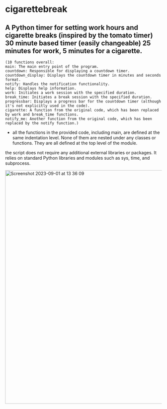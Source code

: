 # cigarettebreak
A Python timer for setting work hours and cigarette breaks (inspired by the tomato timer)
30 minute based timer (easily changeable) 25 minutes for work, 5 minutes for a cigarette.
-
    (10 functions overall:     
    main: The main entry point of the program.
    countdown: Responsible for displaying a countdown timer.
    countdown_display: Displays the countdown timer in minutes and seconds format.
    notify: Handles the notification functionality.
    help: Displays help information.
    work: Initiates a work session with the specified duration.
    break_time: Initiates a break session with the specified duration.
    progressbar: Displays a progress bar for the countdown timer (although it's not explicitly used in the code).
    cigarette: A function from the original code, which has been replaced by work and break_time functions.
    notify_me: Another function from the original code, which has been replaced by the notify function.)
-
    all the functions in the provided code, including main, are defined at the same indentation level. None of them are nested under any classes or functions. They are all defined at the top level of the module.

the script does not require any additional external libraries or packages. It relies on standard Python libraries and modules such as sys, time, and subprocess.
    


<img width="751" alt="Screenshot 2023-09-01 at 13 36 09" src="https://github.com/leonhanukaev/cigarettebreak/assets/142434941/2fb9c21d-3d75-47a8-967c-d49bcc28b02d">
